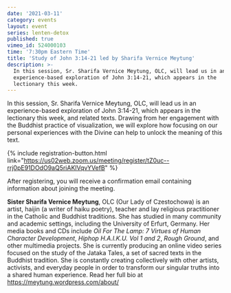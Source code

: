 ```yaml
---
date: '2021-03-11'
category: events
layout: event
series: lenten-detox
published: true
vimeo_id: 524000103
time: '7:30pm Eastern Time'
title: 'Study of John 3:14-21 led by Sharifa Vernice Meytung'
description: >-
  In this session, Sr. Sharifa Vernice Meytung, OLC, will lead us in an
  experience-based exploration of John 3:14-21, which appears in the
  lectionary this week.
---
```


In this session, Sr. Sharifa Vernice Meytung, OLC, will lead us in an
experience-based exploration of John 3:14-21, which appears in the
lectionary this week, and related texts. Drawing from her engagement
with the Buddhist practice of visualization, we will explore how
focusing on our personal experiences with the Divine can help to unlock
the meaning of this text.

{% include registration-button.html link="https://us02web.zoom.us/meeting/register/tZ0uc--rrj0pE91DOdO9aQ5riAKlVqvYVefB" %}

After registering, you will receive a confirmation email containing
information about joining the meeting.

**Sister Sharifa Vernice Meytung**, OLC (Our Lady of Czestochowa) is an
artist, haijin (a writer of haiku poetry), teacher and lay religious
practitioner in the Catholic and Buddhist traditions. She has studied in many
community and academic settings, including the University of Erfurt,
Germany. Her media books and CDs include _Oil For The Lamp: 7 Virtues of
Human Character Development_, _Hiphop H.A.I.K.U. Vol 1 and 2_, _Rough
Ground_, and other multimedia projects. She is currently producing an
online video series focused on the study of the Jataka Tales, a set of
sacred texts in the Buddhist tradition. She is constantly creating
collectively with other artists, activists, and everyday people in order
to transform our singular truths into a shared human experience. Read
her full bio at <https://meytung.wordpress.com/about/>
